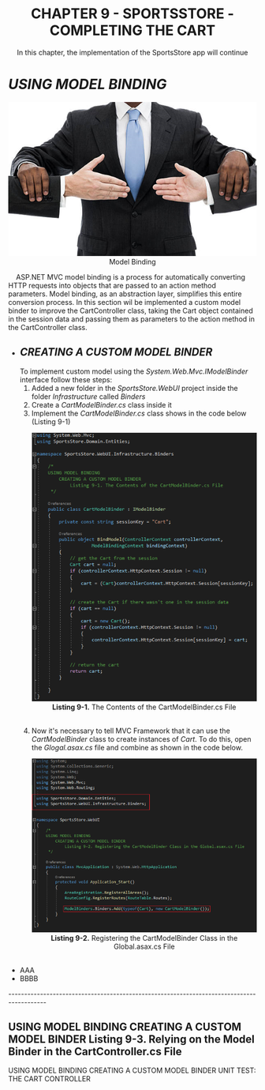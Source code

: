 <h1>
	<div align="center">CHAPTER 9 - SPORTSSTORE - COMPLETING THE CART</div>
</h1>

<p align="center">
	In this chapter, the implementation of the SportsStore app will continue
</p>

<h1><i>USING MODEL BINDING</i></h1>
<p align="center">
	<img src="ch09-Pictures/MODEL_BINDING_MIDDLEMAN.png" /><br />
	Model Binding
</p>

&nbsp;&nbsp;&nbsp;&nbsp;ASP.NET MVC model binding is a process for automatically converting HTTP requests into objects that are passed to an action method parameters. Model binding, as an abstraction layer, simplifies this entire conversion process. In this section wil be implemented a custom model binder to improve the CartController class, taking the Cart object contained in the session data and passing them as parameters to the action method in the CartController class.

<ul>
	<li>
		<h2><i>CREATING A CUSTOM MODEL BINDER</i></h2>
		To implement custom model using the <i>System.Web.Mvc.IModelBinder</i> interface follow these steps:
		<ol>
			<li>Added a new folder in the <i>SportsStore.WebUI</i> project inside the folder <i>Infrastructure</i> called <i>Binders</i></li>
			<li>Create a <i>CartModelBinder.cs</i> class inside it</li>
			<li>
				Implement the <i>CartModelBinder.cs</i> class shows in the code below (Listing 9-1)
				<p align="center">
					<img src="ch09-Pictures/Listing 9-1.png" /><br />
					<b>Listing 9-1.</b> The Contents of the CartModelBinder.cs File
				</p><br />
			</li>
			<li>
				Now it's necessary to tell MVC Framework that it can use the <i>CartModelBinder</i> class to create instances of <i>Cart</i>. To do this, open the <i>Glogal.asax.cs</i> file and combine as shown in the code below.
				<p align="center">
					<img src="ch09-Pictures/Listing 9-2.png" /><br />
					<b>Listing 9-2.</b> Registering the CartModelBinder Class in the Global.asax.cs File
				</p><br />
			</li>
		</ol>
	</li>
	<li>AAA</li>
	<li>BBBB</li>
</ul>
------------------------------------------------------------------------------------------

USING MODEL BINDING
	CREATING A CUSTOM MODEL BINDER
		Listing 9-3. Relying on the Model Binder in the CartController.cs File
------------------------------------------------------------------------------------------

USING MODEL BINDING
	CREATING A CUSTOM MODEL BINDER
		UNIT TEST: THE CART CONTROLLER
	
